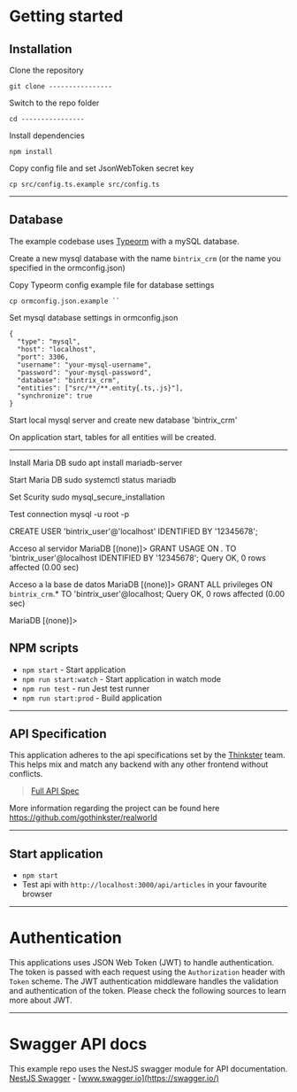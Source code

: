 
# Getting started

## Installation

Clone the repository

    git clone ----------------

Switch to the repo folder

    cd ----------------
    
Install dependencies
    
    npm install

Copy config file and set JsonWebToken secret key

    cp src/config.ts.example src/config.ts
    
----------

## Database

The example codebase uses [Typeorm](http://typeorm.io/) with a mySQL database.

Create a new mysql database with the name `bintrix_crm` (or the name you specified in the ormconfig.json)

Copy Typeorm config example file for database settings

    cp ormconfig.json.example ``
    
Set mysql database settings in ormconfig.json

    {
      "type": "mysql",
      "host": "localhost",
      "port": 3306,
      "username": "your-mysql-username",
      "password": "your-mysql-password",
      "database": "bintrix_crm",
      "entities": ["src/**/**.entity{.ts,.js}"],
      "synchronize": true
    }
    
Start local mysql server and create new database 'bintrix_crm'

On application start, tables for all entities will be created.

----------
Install Maria DB
sudo apt install mariadb-server

Start Maria DB
sudo systemctl status mariadb

Set Scurity
sudo mysql_secure_installation

Test connection
mysql -u root -p

CREATE USER 'bintrix_user'@'localhost' IDENTIFIED BY '12345678';

Acceso al servidor
MariaDB [(none)]> GRANT USAGE ON *.* TO 'bintrix_user'@localhost IDENTIFIED BY '12345678';
Query OK, 0 rows affected (0.00 sec)

Acceso a la base de datos
MariaDB [(none)]> GRANT ALL privileges ON `bintrix_crm`.* TO 'bintrix_user'@localhost;
Query OK, 0 rows affected (0.00 sec)

MariaDB [(none)]> 


## NPM scripts

- `npm start` - Start application
- `npm run start:watch` - Start application in watch mode
- `npm run test` - run Jest test runner 
- `npm run start:prod` - Build application

----------

## API Specification

This application adheres to the api specifications set by the [Thinkster](https://github.com/gothinkster) team. This helps mix and match any backend with any other frontend without conflicts.

> [Full API Spec](https://github.com/gothinkster/realworld/tree/master/api)

More information regarding the project can be found here https://github.com/gothinkster/realworld

----------

## Start application

- `npm start`
- Test api with `http://localhost:3000/api/articles` in your favourite browser

----------

# Authentication
 
This applications uses JSON Web Token (JWT) to handle authentication. The token is passed with each request using the `Authorization` header with `Token` scheme. The JWT authentication middleware handles the validation and authentication of the token. Please check the following sources to learn more about JWT.

----------
 
# Swagger API docs

This example repo uses the NestJS swagger module for API documentation. [NestJS Swagger](https://github.com/nestjs/swagger) - [www.swagger.io](https://swagger.io/)        